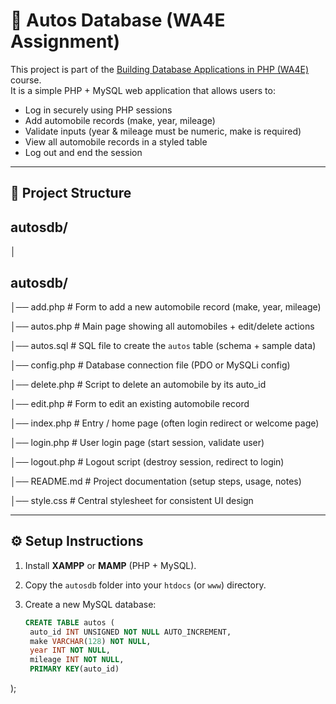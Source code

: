 # 🚗 Autos Database (WA4E Assignment)

This project is part of the [Building Database Applications in PHP (WA4E)](https://www.wa4e.com/) course.  
It is a simple PHP + MySQL web application that allows users to:

- Log in securely using PHP sessions
- Add automobile records (make, year, mileage)
- Validate inputs (year & mileage must be numeric, make is required)
- View all automobile records in a styled table
- Log out and end the session

---

## 📂 Project Structure

## autosdb/

│
## autosdb/

│── add.php          # Form to add a new automobile record (make, year, mileage)

│── autos.php        # Main page showing all automobiles + edit/delete actions

│── autos.sql        # SQL file to create the `autos` table (schema + sample data)

│── config.php       # Database connection file (PDO or MySQLi config)

│── delete.php       # Script to delete an automobile by its auto_id

│── edit.php         # Form to edit an existing automobile record

│── index.php        # Entry / home page (often login redirect or welcome page)

│── login.php        # User login page (start session, validate user)

│── logout.php       # Logout script (destroy session, redirect to login)

│── README.md        # Project documentation (setup steps, usage, notes)

│── style.css        # Central stylesheet for consistent UI design

---

## ⚙️ Setup Instructions

1. Install **XAMPP** or **MAMP** (PHP + MySQL).
2. Copy the `autosdb` folder into your `htdocs` (or `www`) directory.
3. Create a new MySQL database:

   ```sql
   CREATE TABLE autos (
    auto_id INT UNSIGNED NOT NULL AUTO_INCREMENT,
    make VARCHAR(128) NOT NULL,
    year INT NOT NULL,
    mileage INT NOT NULL,
    PRIMARY KEY(auto_id)
);


